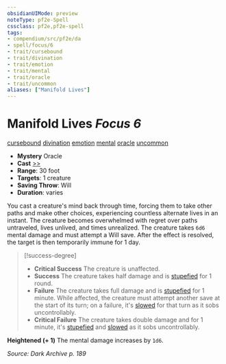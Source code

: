 ```yaml
---
obsidianUIMode: preview
noteType: pf2e-Spell
cssclass: pf2e,pf2e-spell
tags:
- compendium/src/pf2e/da
- spell/focus/6
- trait/cursebound
- trait/divination
- trait/emotion
- trait/mental
- trait/oracle
- trait/uncommon
aliases: ["Manifold Lives"]
---
```

# Manifold Lives *Focus 6*   
[cursebound](rules/traits/cursebound-apg.md "Cursebound Spell Trait")  [divination](rules/traits/divination.md "Divination School Trait")  [emotion](rules/traits/emotion.md "Emotion Effect Trait")  [mental](rules/traits/mental.md "Mental Effect Trait")  [oracle](rules/traits/oracle-apg.md "Oracle Class Trait")  [uncommon](rules/traits/uncommon.md "Uncommon Rarity Trait")  

- **Mystery** Oracle
- **Cast** [>>](rules/core-rulebook/chapter-9-playing-the-game.md#Actions "Two-Action") 
- **Range**: 30 foot
- **Targets**: 1 creature
- **Saving Throw**: Will
- **Duration**: varies

You cast a creature's mind back through time, forcing them to take other paths and make other choices, experiencing countless alternate lives in an instant. The creature becomes overwhelmed with regret over paths untraveled, lives unlived, and times unrealized. The creature takes `6d6` mental damage and must attempt a Will save. After the effect is resolved, the target is then temporarily immune for 1 day.

> [!success-degree] 
> - **Critical Success** The creature is unaffected.
> - **Success** The creature takes half damage and is [stupefied](rules/conditions.md#Stupefied) for 1 round.
> - **Failure** The creature takes full damage and is [stupefied](rules/conditions.md#Stupefied) for 1 minute. While affected, the creature must attempt another save at the start of its turn; on a failure, it's [slowed](rules/conditions.md#Slowed) for that turn as it sobs uncontrollably.
> - **Critical Failure** The creature takes double damage and for 1 minute, it's [stupefied](rules/conditions.md#Stupefied) and [slowed](rules/conditions.md#Slowed) as it sobs uncontrollably.

**Heightened (+ 1)** The mental damage increases by `1d6`.

*Source: Dark Archive p. 189*